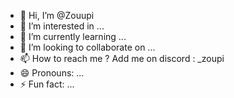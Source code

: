 - 👋 Hi, I’m @Zouupi
- 👀 I’m interested in ...
- 🌱 I’m currently learning ...
- 💞️ I’m looking to collaborate on ...
- 📫 How to reach me ? Add me on discord : _zoupi
- 😄 Pronouns: ...
- ⚡ Fun fact: ...

<!---
Zouupi/Zouupi is a ✨ special ✨ repository because its `README.md` (this file) appears on your GitHub profile.
You can click the Preview link to take a look at your changes.
--->
